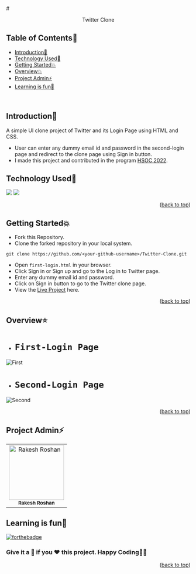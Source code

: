 #<p align="center">Twitter Clone</p>

<!-- --------------------------------------------------------------------------------------------------------------------------------------------------------- -->

<div id="top"></div>

<h2>Table of Contents🧾</h2>

- [Introduction📌](#introduction)
- [Technology Used🚀](#technology-used)
- [Getting Started💥](#getting-started)
- [Overview💥](#overview)
- [Project Admin⚡](#project-admin)
- [Learning is fun🧡](#learning-is-fun)
<br>

<!-- --------------------------------------------------------------------------------------------------------------------------------------------------------- -->

<h2>Introduction📌</h2>

A simple UI clone project of Twitter and its Login Page using HTML and CSS.
- User can enter any dummy email id and password in the second-login page and redirect to the clone page using Sign in button.
- I made this project and contributed in the program [HSOC 2022](https://soc.hackclubrait.co/).

<!-- --------------------------------------------------------------------------------------------------------------------------------------------------------- -->

<h2>Technology Used🚀</h2>

<p>
  <a href="https://www.w3schools.com/html/"> <img src="https://img.icons8.com/color/70/000000/html-5--v1.png"/></a>
  <a href="https://www.w3schools.com/css/"> <img src="https://img.icons8.com/color/70/000000/css3.png"/></a>
</p>
<p align="right">(<a href="#top">back to top</a>)</p>

<!-- --------------------------------------------------------------------------------------------------------------------------------------------------------- -->

<h2>Getting Started💥</h2>

- Fork this Repository.
- Clone the forked repository in your local system.
```
git clone https://github.com/<your-github-username>/Twitter-Clone.git
```
- Open `first-login.html` in your browser.
- Click Sign in or Sign up and go to the Log in to Twitter page.
- Enter any dummy email id and password.
- Click on Sign in button to go to the Twitter clone page.
- View the [Live Project](https://rakesh9100.github.io/Twitter-Clone/) here.
<p align="right">(<a href="#top">back to top</a>)</p>

<!-- --------------------------------------------------------------------------------------------------------------------------------------------------------- -->

<h2>Overview⭐</h2>

- # `First-Login Page`
![First](https://user-images.githubusercontent.com/73993775/189761715-cf617330-94b6-46c6-bc7e-40abf3512150.png)
- # `Second-Login Page`
![Second](https://user-images.githubusercontent.com/73993775/189761742-ed24a55f-1bf1-4754-8e21-20c6fbd8c50e.png)
<p align="right">(<a href="#top">back to top</a>)</p>

<!-- --------------------------------------------------------------------------------------------------------------------------------------------------------- -->

<h2>Project Admin⚡</h2>

<table>
<tr>
<td align="center">
<a href="https://github.com/Rakesh9100/"><img src="https://avatars.githubusercontent.com/u/73993775?v=4" height="150px" width="150px" alt="Rakesh Roshan"></a><br><sub><b>Rakesh Roshan</b></sub>
</td>
</tr>
</table>

<!-- --------------------------------------------------------------------------------------------------------------------------------------------------------- -->

<h2>Learning is fun🧡</h2>

[![forthebadge](https://forthebadge.com/images/badges/built-with-love.svg)](https://forthebadge.com)
<h3>Give it a 🌟 if you ❤ this project. Happy Coding👨‍💻</h3>
<p align="right">(<a href="#top">back to top</a>)</p>
